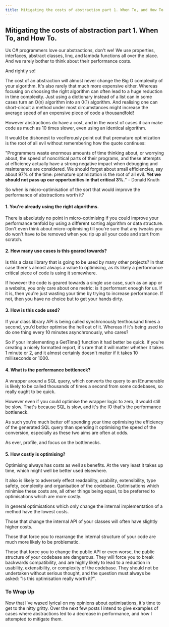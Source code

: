```yaml
---
title: Mitigating the costs of abstraction part 1. When To, and How To.
---
```

## Mitigating the costs of abstraction part 1. When To, and How To.

Us C# programmers love our abstractions, don't we! We use properties, interfaces, abstract classes, linq, and lambda functions all over the place. And we rarely bother to think about their performance costs.

And rightly so! 

The cost of an abstraction will almost never change the Big O complexity of your algorithm. It's also rarely that much more expensive either. Whereas focusing on choosing the right algorithm can often lead to a huge reduction in time complexity. Just using a dictionary instead of a list can in some cases turn an O(n) algorithm into an 0(1) algorithm. And realising one can short-circuit a method under most circumstances might increase the average speed of an expensive piece of code a thousandfold!

However abstractions do have a cost, and in the worst of cases it can make code as much as 10 times slower, even using an identical algorithm.

It would be dishonest to vociferously point out that premature optimization is the root of all evil without remembering how the quote continues:

"Programmers waste enormous amounts of time thinking about, or worrying about, the speed of noncritical parts of their programs, and these attempts at efficiency actually have a strong negative impact when debugging and maintenance are considered. We should forget about small efficiencies, say about 97% of the time: premature optimization is the root of all evil. **Yet we should not pass up our opportunities in that critical 3%.**" - Donald Knuth

So when is micro-optimisation of the sort that would improve the performance of abstractions worth it?

#### 1. You're already using the right algorithms.

There is absolutely no point in micro-optimising if you could improve your performance tenfold by using a different sorting algorithm or data structure. Don't even think about micro-optimising till you're sure that any tweaks you do won't have to be removed when you rip up all your code and start from scratch.

#### 2. How many use cases is this geared towards?

Is this a class library that is going to be used by many other projects? In that case there's almost always a value to optimising, as its likely a performance critical piece of code is using it somewhere.

If however the code is geared towards a single use case, such as an app or a website, you only care about one metric: is it performant enough for us. If it is, then you're just wasting your time by trying to increase performance. If not, then you have no choice but to get your hands dirty.

#### 3. How is this code used?

If your class library API is being called synchronously tenthousand times a second, you'd better optimise the hell out of it. Whereas if it's being used to do one thing every 10 minutes asynchronously, who cares?

So if your implementing a GetTime() function it had better be quick. If you're creating a nicely formatted report, it's rare that it will matter whether it takes 1 minute or 2, and it almost certainly doesn't matter if it takes 10 milliseconds or 1000.

#### 4. What is the performance bottleneck?

A wrapper around a SQL query,  which converts the query to an IEnumerable is likely to be called thousands of times a second from some codebases, so really ought to be quick.

However even if you could optimise the wrapper logic to zero, it would still be slow. That's because SQL is slow, and it's the IO that's the performance bottleneck.

As such you're much better off spending your time optimising the efficiency of the generated SQL query than spending it optimising the speed of the conversion, especially as these two aims are often at odds.

As ever, profile, and focus on the bottlenecks.

#### 5. How costly is optimising?

Optimising always has costs as well as benefits. At the very least it takes up time, which might well be better used elsewhere. 

It also is likely to adversely effect readability, usability, extensibility, type safety, complexity and organisation of the codebase. Optimisations which minimise these costs are, all other things being equal, to be preferred to optimisations which are more costly.

In general optimisations which only change the internal implementation of a method have the lowest costs.

Those that change the internal API of your classes will often have slightly higher costs.

Those that force you to rearrange the internal structure of your code are much more likely to be problematic.

Those that force you to change the public API or even worse, the public structure of your codebase are dangerous. They will force you to break backwards compatibility, and are highly likely to lead to a reduction in usability, extensibility, or complexity of the codebase. They should not be undertaken without serious thought, and the question must always be asked: "Is this optimisation really worth it?".

### To Wrap Up

Now that I've waxed lyrical on my opinions about optimisations, it's time to get to the nitty gritty. Over the next few posts I intend to give examples of cases where abstractions led to a decrease in performance, and how I attempted to mitigate them.
